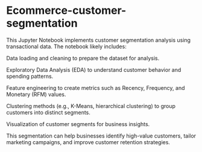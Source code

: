 # Ecommerce-customer-segmentation
This Jupyter Notebook implements customer segmentation analysis using transactional data. The notebook likely includes:

Data loading and cleaning to prepare the dataset for analysis.

Exploratory Data Analysis (EDA) to understand customer behavior and spending patterns.

Feature engineering to create metrics such as Recency, Frequency, and Monetary (RFM) values.

Clustering methods (e.g., K-Means, hierarchical clustering) to group customers into distinct segments.

Visualization of customer segments for business insights.

This segmentation can help businesses identify high-value customers, tailor marketing campaigns, and improve customer retention strategies.
